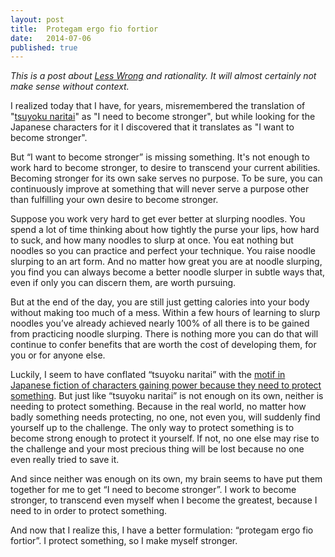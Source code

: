 ```yaml
---
layout: post
title:  Protegam ergo fio fortior
date:   2014-07-06
published: true
---
```


*This is a post about [Less Wrong](http://www.lesswrong.com/) and rationality. It will almost certainly not make sense without context.*

I realized today that I have, for years, misremembered the translation of "[tsuyoku naritai](http://lesswrong.com/lw/h8/tsuyoku_naritai_i_want_to_become_stronger/)" as "I need to become stronger", but while looking for the Japanese characters for it I discovered that it translates as "I want to become stronger".

But “I want to become stronger” is missing something. It's not enough to work hard to become stronger, to desire to transcend your current abilities. Becoming stronger for its own sake serves no purpose. To be sure, you can continuously improve at something that will never serve a purpose other than fulfilling your own desire to become stronger.

Suppose you work very hard to get ever better at slurping noodles. You spend a lot of time thinking about how tightly the purse your lips, how hard to suck, and how many noodles to slurp at once. You eat nothing but noodles so you can practice and perfect your technique. You raise noodle slurping to an art form. And no matter how great you are at noodle slurping, you find you can always become a better noodle slurper in subtle ways that, even if only you can discern them, are worth pursuing.

But at the end of the day, you are still just getting calories into your body without making too much of a mess. Within a few hours of learning to slurp noodles you’ve already achieved nearly 100% of all there is to be gained from practicing noodle slurping. There is nothing more you can do that will continue to confer benefits that are worth the cost of developing them, for you or for anyone else.

Luckily, I seem to have conflated “tsuyoku naritai” with the [motif in Japanese fiction of characters gaining power because they need to protect something](http://lesswrong.com/lw/nb/something_to_protect/). But just like “tsuyoku naritai” is not enough on its own, neither is needing to protect something. Because in the real world, no matter how badly something needs protecting, no one, not even you, will suddenly find yourself up to the challenge. The only way to protect something is to become strong enough to protect it yourself. If not, no one else may rise to the challenge and your most precious thing will be lost because no one even really tried to save it.

And since neither was enough on its own, my brain seems to have put them together for me to get “I need to become stronger”. I work to become stronger, to transcend even myself when I become the greatest, because I need to in order to protect something.

And now that I realize this, I have a better formulation: “protegam ergo fio fortior”. I protect something, so I make myself stronger.
